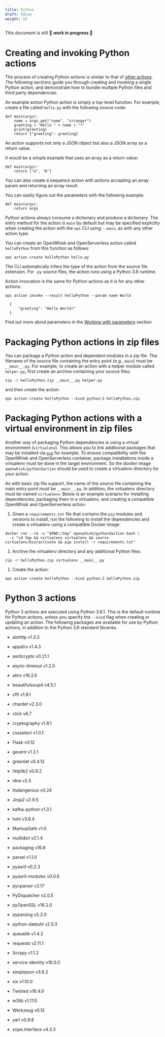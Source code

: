 ```yaml
---
title: Python
draft: false
weight: 50
---
```

This document is still 🚧 **work in progress** 🚧

# Creating and invoking Python actions

The process of creating Python actions is similar to that of [other
actions](#../../actions/index.adoc#the-basics). The following sections
guide you through creating and invoking a single Python action, and
demonstrate how to bundle multiple Python files and third party
dependencies.

An example action Python action is simply a top-level function. For
example, create a file called `hello.py` with the following source code:

    def main(args):
        name = args.get("name", "stranger")
        greeting = "Hello " + name + "!"
        print(greeting)
        return {"greeting": greeting}

An action supports not only a JSON object but also a JSON array as a
return value.

It would be a simple example that uses an array as a return value:

    def main(args):
        return ["a", "b"]

You can also create a sequence action with actions accepting an array
param and returning an array result.

You can easily figure out the parameters with the following example:

    def main(args):
        return args

Python actions always consume a dictionary and produce a dictionary. The
entry method for the action is `main` by default but may be specified
explicitly when creating the action with the `ops` CLI using `--main`,
as with any other action type.

You can create an OpenWhisk and OpenServerless action called
`helloPython` from this function as follows:

    ops action create helloPython hello.py

The CLI automatically infers the type of the action from the source file
extension. For `.py` source files, the action runs using a Python 3.6
runtime.

Action invocation is the same for Python actions as it is for any other
actions:

    ops action invoke --result helloPython --param name World

      {
          "greeting": "Hello World!"
      }

Find out more about parameters in the [Working with
parameters](./parameters.md) section.

# Packaging Python actions in zip files

You can package a Python action and dependent modules in a zip file. The
filename of the source file containing the entry point (e.g., `main`)
must be `__main__.py`. For example, to create an action with a helper
module called `helper.py`, first create an archive containing your
source files:

    zip -r helloPython.zip __main__.py helper.py

and then create the action:

    ops action create helloPython --kind python:3 helloPython.zip

# Packaging Python actions with a virtual environment in zip files

Another way of packaging Python dependencies is using a virtual
environment (`virtualenv`). This allows you to link additional packages
that may be installed via
[`pip`](https://packaging.python.org/installing/) for example. To ensure
compatibility with the OpenWhisk and OpenServerless container, package
installations inside a virtualenv must be done in the target
environment. So the docker image `openwhisk/python3action` should be
used to create a virtualenv directory for your action.

As with basic zip file support, the name of the source file containing
the main entry point must be `__main__.py`. In addition, the virtualenv
directory must be named `virtualenv`. Below is an example scenario for
installing dependencies, packaging them in a virtualenv, and creating a
compatible OpenWhisk and OpenServerless action.

1. Given a `requirements.txt` file that contains the `pip` modules and
    versions to install, run the following to install the dependencies
    and create a virtualenv using a compatible Docker image:

<!-- -->

    docker run --rm -v "$PWD:/tmp" openwhisk/python3action bash \
      -c "cd tmp && virtualenv virtualenv && source virtualenv/bin/activate && pip install -r requirements.txt"

1. Archive the virtualenv directory and any additional Python files:

<!-- -->

    zip -r helloPython.zip virtualenv __main__.py

1. Create the action:

<!-- -->

    ops action create helloPython --kind python:3 helloPython.zip

# Python 3 actions

Python 3 actions are executed using Python 3.6.1. This is the default
runtime for Python actions, unless you specify the `--kind` flag when
creating or updating an action. The following packages are available for
use by Python actions, in addition to the Python 3.6 standard libraries.

- aiohttp v1.3.3

- appdirs v1.4.3

- asn1crypto v0.21.1

- async-timeout v1.2.0

- attrs v16.3.0

- beautifulsoup4 v4.5.1

- cffi v1.9.1

- chardet v2.3.0

- click v6.7

- cryptography v1.8.1

- cssselect v1.0.1

- Flask v0.12

- gevent v1.2.1

- greenlet v0.4.12

- httplib2 v0.9.2

- idna v2.5

- itsdangerous v0.24

- Jinja2 v2.9.5

- kafka-python v1.3.1

- lxml v3.6.4

- MarkupSafe v1.0

- multidict v2.1.4

- packaging v16.8

- parsel v1.1.0

- pyasn1 v0.2.3

- pyasn1-modules v0.0.8

- pycparser v2.17

- PyDispatcher v2.0.5

- pyOpenSSL v16.2.0

- pyparsing v2.2.0

- python-dateutil v2.5.3

- queuelib v1.4.2

- requests v2.11.1

- Scrapy v1.1.2

- service-identity v16.0.0

- simplejson v3.8.2

- six v1.10.0

- Twisted v16.4.0

- w3lib v1.17.0

- Werkzeug v0.12

- yarl v0.9.8

- zope.interface v4.3.3
